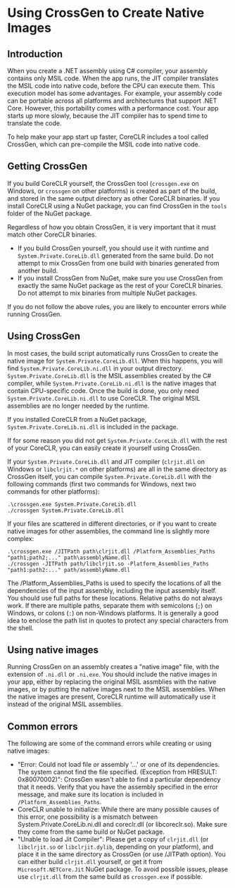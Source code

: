Using CrossGen to Create Native Images
======================================

Introduction
------------

When you create a .NET assembly using C# compiler, your assembly contains only MSIL code.
When the app runs, the JIT compiler translates the MSIL code into native code, before the CPU can execute them.
This execution model has some advantages. For example, your assembly code can be portable across all platforms and architectures that support .NET Core.
However, this portability comes with a performance cost. Your app starts up more slowly, because the JIT compiler has to spend time to translate the code.

To help make your app start up faster, CoreCLR includes a tool called CrossGen, which can pre-compile the MSIL code into native code.

Getting CrossGen
----------------

If you build CoreCLR yourself, the CrossGen tool (`crossgen.exe` on Windows, or `crossgen` on other platforms) is created as part of the build, and stored in the same output directory as other CoreCLR binaries.
If you install CoreCLR using a NuGet package, you can find CrossGen in the `tools` folder of the NuGet package.

Regardless of how you obtain CrossGen, it is very important that it must match other CoreCLR binaries.
- If you build CrossGen yourself, you should use it with runtime and `System.Private.CoreLib.dll` generated from the same build. Do not attempt to mix CrossGen from one build with binaries generated from another build.
- If you install CrossGen from NuGet, make sure you use CrossGen from exactly the same NuGet package as the rest of your CoreCLR binaries. Do not attempt to mix binaries from multiple NuGet packages.

If you do not follow the above rules, you are likely to encounter errors while running CrossGen.

Using CrossGen
--------------

In most cases, the build script automatically runs CrossGen to create the native image for `System.Private.CoreLib.dll`.
When this happens, you will find `System.Private.CoreLib.ni.dll` in your output directory.
`System.Private.CoreLib.dll` is the MSIL assemblies created by the C# compiler, while `System.Private.CoreLib.ni.dll` is the native images that contain CPU-specific code.
Once the build is done, you only need `System.Private.CoreLib.ni.dll` to use CoreCLR.
The original MSIL assemblies are no longer needed by the runtime.

If you installed CoreCLR from a NuGet package, `System.Private.CoreLib.ni.dll` is included in the package.

If for some reason you did not get `System.Private.CoreLib.dll` with the rest of your CoreCLR, you can easily create it yourself using CrossGen.

If your `System.Private.CoreLib.dll` and JIT compiler (`clrjit.dll` on Windows or `libclrjit.*` on other platforms) are all in the same directory as CrossGen itself, you can compile `System.Private.CoreLib.dll` with the following commands (first two commands for Windows, next two commands for other platforms):

    .\crossgen.exe System.Private.CoreLib.dll
    ./crossgen System.Private.CoreLib.dll
    
If your files are scattered in different directories, or if you want to create native images for other assemblies, the command line is slightly more complex:

    .\crossgen.exe /JITPath path\clrjit.dll /Platform_Assemblies_Paths "path1;path2;..." path\assemblyName.dll
    ./crossgen -JITPath path/libclrjit.so -Platform_Assemblies_Paths "path1:path2:..." path/assemblyName.dll
    
The /Platform_Assemblies_Paths is used to specify the locations of all the dependencies of the input assembly, including the input assembly itself.
You should use full paths for these locations. Relative paths do not always work.
If there are multiple paths, separate them with semicolons (`;`) on Windows, or colons (`:`) on non-Windows platforms.
It is generally a good idea to enclose the path list in quotes to protect any special characters from the shell.

Using native images
-------------------

Running CrossGen on an assembly creates a "native image" file, with the extension of `.ni.dll` or `.ni.exe`.
You should include the native images in your app, either by replacing the original MSIL assmblies with the native images, or by putting the native images next to the MSIL assemblies.
When the native images are present, CoreCLR runtime will automatically use it instead of the original MSIL assemblies.

Common errors
-------------

The following are some of the command errors while creating or using native images:
- "Error: Could not load file or assembly '...' or one of its dependencies. The system cannot find the file specified. (Exception from HRESULT: 0x80070002)": CrossGen wasn't able to find a particular dependency that it needs. Verify that you have the assembly specified in the error message, and make sure its location is included in `/Platform_Assemblies_Paths`.
- CoreCLR unable to initialize: While there are many possible causes of this error, one possibility is a mismatch between System.Private.CoreLib.ni.dll and coreclr.dll (or libcoreclr.so). Make sure they come from the same build or NuGet package.
- "Unable to load Jit Compiler": Please get a copy of `clrjit.dll` (or `libclrjit.so` or `libclrjit.dylib`, depending on your platform), and place it in the same directory as CrossGen (or use /JITPath option). You can either build `clrjit.dll` yourself, or get it from `Microsoft.NETCore.Jit` NuGet package. To avoid possible issues, please use `clrjit.dll` from the same build as `crossgen.exe` if possible.
